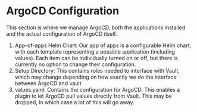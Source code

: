 # ArgoCD Configuration
This section is where we manage ArgoCD, both the applications installed and the actual configuration of ArgoCD itself.

1. App-of-apps Helm Chart: Our app of apps is a configurable Helm chart, with each template representing a possible application (including values). Each item can be individually turned on or off, but there is currently no option to change their configuration.
2. Setup Directory: This contains roles needed to interface with Vault, which may change depending on how exactly we do the interface between ArgoCD and vault
3. values.yaml: Contains the configuration for ArgoCD. This enables a plugin to let ArgoCD pull values directly from Vault. This may be dropped, in which case a lot of this will go away.